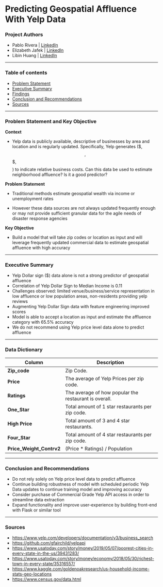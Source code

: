 # Predicting Geospatial Affluence With Yelp Data

### Project Authors
- Pablo Rivera | <u>[LinkedIn](https://www.linkedin.com/in/pabrivera/)</u>
- Elizabeth Jafek | <u>[LinkedIn](https://www.linkedin.com/in/elizabeth-jafek/)</u>
- Libin Huang | <u>[LinkedIn](https://www.linkedin.com/in/libinh/)</u>

---

### Table of contents
- <u>[Problem Statement](#Problem-Statement-and-Key-Objective)</u>
- <u>[Executive Summary](#Executive-Summary)</u>
- <u>[Findings](#Findings)</u>
- <u>[Conclusion and Recommendations](#Conclusion_and_Recommendations)</u>
- <u>[Sources](#Sources)</u>

---

### Problem Statement and Key Objective

<b> Context </b>
- Yelp data is publicly available, descriptive of businesses by area and location and is regularly updated. Specifically, Yelp generates ($, $$, $$$, $$$$) to indicate relative business costs. Can this data be used to estimate neighborhood affluence? Is it a good predictor?

<b> Problem Statement </b>
- Traditional methods estimate geospatial wealth via income or unemployment rates

- However these data sources are not always updated frequently enough or may not provide sufficient granular data for the agile needs of disaster response agencies

<b> Key Objective </b>
- Build a model that will take zip codes or location as input and will leverage frequently updated commercial data to estimate geospatial affluence with high accuracy

---


### Executive Summary
- Yelp Dollar sign ($) data alone is not a strong predictor of geospatial affluence
- Correlation of Yelp Dollar Sign to Median Income is 0.11
- Challenges observed: limited venue/business/service representation in low affluence or low population areas, non-residents     providing yelp reviews
- Augmenting Yelp Dollar Sign data with feature engineering improved scores
- Model is able to accept a location as input and estimate the affluence category with 65.5% accuracy 
- We do not recommend using Yelp price level data alone to predict affluence

---

### Data Dictionary
| Column | Description |
| --- | --- |
| **Zip_code** | Zip Code. |
| **Price** | The average of Yelp Prices per zip code. |
| **Ratings** | The average of how popular the restaurant is overall. |
| **One_Star** | Total amount of 1 star restaurants per zip code. |
| **High Price** | Total amount of 3 and 4 star restaurants.|
| **Four_Star** | Total amount of 4 star restaurants per zip code. |
| **Price_Weight_Contrv2** | (Price * Ratings) / Population |

---

### Conclusion and Recommendations
- Do not rely solely on Yelp price level data to predict affluence
- Continue building robustness of model with scheduled periodic Yelp Data updates to continue training model and improving accuracy
- Consider purchase of Commercial Grade Yelp API access in order to streamline data extraction
- Expand functionality and improve user-experience by building front-end with Flask or similar tool

---

### Sources
- https://www.yelp.com/developers/documentation/v3/business_search
- https://github.com/gfairchild/yelpapi
- https://www.usatoday.com/story/money/2019/05/07/poorest-cities-in-every-state-in-the-us/39431283/
- https://www.usatoday.com/story/money/economy/2018/05/30/richest-town-in-every-state/35316557/
- https://www.kaggle.com/goldenoakresearch/us-household-income-stats-geo-locations
- https://www.census.gov/data.html
